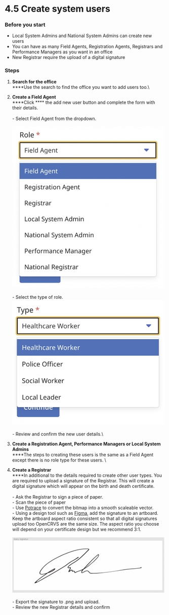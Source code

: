 # 4.5 Create system users

### Before you start

* Local System Admins and National System Admins can create new users
* You can have as many Field Agents, Registration Agents, Registrars and Performance Managers as you want in an office
* New Registrar require the upload of a digital signature

### Steps

1. **Search for the office**\
   ****Use the search to find the office you want to add users too.\

2. **Create a Field Agent**\
   ****Click **** the add new user button and complete the form with their details. \
   \
   \- Select Field Agent from the dropdown. \
   \
   ![](<../../.gitbook/assets/image (5).png>)\
   \
   \- Select the type of role.\
   ![](<../../.gitbook/assets/image (7).png>)\
   \
   \- Review and confirm the new user details.\

3. **Create a Registration Agent, Performance Managers or Local System Admins**\
   ****The steps to creating these users is the same as a Field Agent except there is no role type for these users. \

4. **Create a Registrar**\
   ****In additional to the details required to create other user types. You are required to upload a signature of the Registrar. This will create a digital signature which will appear on the birth and death certificate. \
   \
   \- Ask the Registrar to sign a piece of paper. \
   \- Scan the piece of paper\
   \- Use [Potrace](http://potrace.sourceforge.net/) to convert the bitmap into a smooth scaleable vector.\
   \- Using a design tool such as [Figma](https://www.figma.com), add the signature to an artboard. Keep the artboard aspect ratio consistent so that all digital signatures upload too OpenCRVS are the same size. The aspect ratio you choose will depend on your certificate design but we recommend 3:1. \
   \
   ![](<../../.gitbook/assets/image (4).png>)\
   \
   \- Export the signature to .png and upload. \
   \- Review the new Registrar details and confirm

